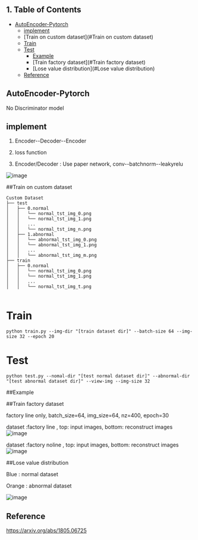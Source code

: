 
##  1. Table of Contents
- [AutoEncoder-Pytorch](#AutoEncoder-Pytorch)
    - [implement](#implement)
    - [Train on custom dataset](#Train on custom dataset)
    - [Train](#Train)
    - [Test](#Test)
        - [Example](#Example)
        - [Train factory dataset](#Train factory dataset)
        - [Lose value distribution](#Lose value distribution)
    - [Reference](#Reference)


## AutoEncoder-Pytorch

No Discriminator model 

## implement 

1. Encoder--Decoder--Encoder

2. loss function

3. Encoder/Decoder : Use paper network, conv--batchnorm--leakyrelu

![image](https://user-images.githubusercontent.com/58428559/187036065-f1b7f624-bb0d-4d96-b3c9-6e6d8f74c98a.png)



##Train on custom dataset

```
Custom Dataset
├── test
│   ├── 0.normal
│   │   └── normal_tst_img_0.png
│   │   └── normal_tst_img_1.png
│   │   ...
│   │   └── normal_tst_img_n.png
│   ├── 1.abnormal
│   │   └── abnormal_tst_img_0.png
│   │   └── abnormal_tst_img_1.png
│   │   ...
│   │   └── abnormal_tst_img_m.png
├── train
│   ├── 0.normal
│   │   └── normal_tst_img_0.png
│   │   └── normal_tst_img_1.png
│   │   ...
│   │   └── normal_tst_img_t.png


```

# Train
```
python train.py --img-dir "[train dataset dir]" --batch-size 64 --img-size 32 --epoch 20
```

# Test
```
python test.py --nomal-dir "[test normal dataset dir]" --abnormal-dir "[test abnormal dataset dir]" --view-img --img-size 32
```
##Example


##Train factory dataset

factory line only, batch_size=64, img_size=64, nz=400, epoch=30

dataset :factory line , top: input images, bottom: reconstruct images
![image](https://user-images.githubusercontent.com/58428559/187036135-46cd0915-b695-48a8-b377-0859e57fb1da.png)


dataset :factory noline , top: input images, bottom: reconstruct images
![image](https://user-images.githubusercontent.com/58428559/187036162-52b6fb52-cc6b-44b6-99e5-d532332e9c9a.png)

##Lose value distribution

Blue : normal dataset

Orange : abnormal dataset

![image](https://user-images.githubusercontent.com/58428559/187195639-ae90b89e-3f24-4718-9191-228ab83580d5.png)



## Reference

https://arxiv.org/abs/1805.06725

